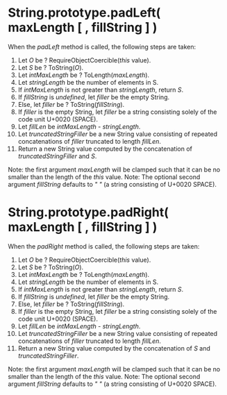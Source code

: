 # String.prototype.padLeft( maxLength [ , fillString ] )

When the _padLeft_ method is called, the following steps are taken:
  1. Let _O_ be ? RequireObjectCoercible(*this* value).
  1. Let _S_ be ? ToString(_O_).
  1. Let _intMaxLength_ be ? ToLength(_maxLength_).
  1. Let _stringLength_ be the number of elements in S.
  1. If _intMaxLength_ is not greater than _stringLength_, return _S_.
  1. If _fillString_ is *undefined*, let _filler_ be the empty String.
  1. Else, let _filler_ be ? ToString(_fillString_).
  1. If _filler_ is the empty String, let _filler_ be a string consisting solely of the code unit U+0020 (SPACE).
  1. Let _fillLen_ be _intMaxLength_ - _stringLength_.
  1. Let _truncatedStringFiller_ be a new String value consisting of repeated concatenations of _filler_ truncated to length _fillLen_.
  1. Return a new String value computed by the concatenation of _truncatedStringFiller_ and _S_.

Note: the first argument _maxLength_ will be clamped such that it can be no smaller than the length of the *this* value.
Note: The optional second argument _fillString_ defaults to *" "* (a string consisting of U+0020 SPACE).

# String.prototype.padRight( maxLength [ , fillString ] )

When the _padRight_ method is called, the following steps are taken:
  1. Let _O_ be ? RequireObjectCoercible(*this* value).
  1. Let _S_ be ? ToString(_O_).
  1. Let _intMaxLength_ be ? ToLength(_maxLength_).
  1. Let _stringLength_ be the number of elements in S.
  1. If _intMaxLength_ is not greater than _stringLength_, return _S_.
  1. If _fillString_ is *undefined*, let _filler_ be the empty String.
  1. Else, let _filler_ be ? ToString(_fillString_).
  1. If _filler_ is the empty String, let _filler_ be a string consisting solely of the code unit U+0020 (SPACE).
  1. Let _fillLen_ be _intMaxLength_ - _stringLength_.
  1. Let _truncatedStringFiller_ be a new String value consisting of repeated concatenations of _filler_ truncated to length _fillLen_.
  1. Return a new String value computed by the concatenation of _S_ and _truncatedStringFiller_.

Note: the first argument _maxLength_ will be clamped such that it can be no smaller than the length of the *this* value.
Note: The optional second argument _fillString_ defaults to *" "* (a string consisting of U+0020 SPACE).
